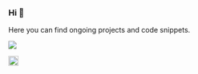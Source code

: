 ### Hi 👋
Here you can find ongoing projects and code snippets.

<img align="center" src="https://github-readme-stats.vercel.app/api/top-langs/?username=safkmoem3f&theme=vue>" />

<!-- Links -->
<a href="https://www.linkedin.com/in/melinda-backstrom/"><img src="https://raw.githubusercontent.com/safkmoem3f/safkmoem3f/master/linkedin_logo.png" width="20"></a>
